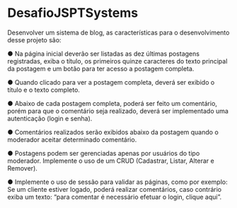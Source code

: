 # DesafioJSPTSystems

Desenvolver um sistema de blog, as características para o desenvolvimento desse
projeto são:

  ● Na página inicial deverão ser listadas as dez últimas postagens registradas, exiba o
título, os primeiros quinze caracteres do texto principal da postagem e um botão
para ter acesso a postagem completa.

  ● Quando clicado para ver a postagem completa, deverá ser exibido o título e o texto
completo.

  ● Abaixo de cada postagem completa, poderá ser feito um comentário, porém para
que o comentário seja realizado, deverá ser implementado uma autenticação (login
e senha).

  ● Comentários realizados serão exibidos abaixo da postagem quando o moderador
aceitar determinado comentário.

  ● Postagens podem ser gerenciadas apenas por usuários do tipo moderador.
Implemente o uso de um CRUD (Cadastrar, Listar, Alterar e Remover).

  ● Implemente o uso de sessão para validar as páginas, como por exemplo: Se um
cliente estiver logado, poderá realizar comentários, caso contrário exiba um texto:
“para comentar é necessário efetuar o login, clique aqui”.
